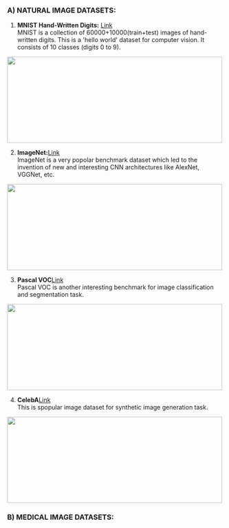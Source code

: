 <h3> A) NATURAL IMAGE DATASETS:</h3>

1. <b>MNIST Hand-Written Digits:</b> [Link](http://yann.lecun.com/exdb/mnist/)<br>
MNIST is a collection of 60000+10000(train+test) images of hand-written digits. This is a 'hello world' dataset for computer vision. It consists of 10 classes (digits 0 to 9).<br>
<img src='https://miro.medium.com/max/530/1*VAjYygFUinnygIx9eVCrQQ.png' height='200' width='500'/>

2. <b>ImageNet:</b>[Link](http://image-net.org/download) <br>
ImageNet is a very popolar benchmark dataset which led to the invention of new and interesting CNN architectures like AlexNet, VGGNet, etc.
<img src='https://miro.medium.com/max/1009/1*7kCZemEOdR_5K32Z7mtDCg.jpeg' height='200' width='500'/>

3. <b>Pascal VOC</b>[Link](http://host.robots.ox.ac.uk/pascal/VOC/) <br>
Pascal VOC is another interesting benchmark for image classification and segmentation task.
<img src='https://paperswithcode.github.io/sotabench-eval/img/pascalvoc2012.png' height='200' width='500'/>

4. <b>CelebA</b>[Link](http://mmlab.ie.cuhk.edu.hk/projects/CelebA.html)<br>
This is spopular image dataset for synthetic image generation task. 
<img src='http://mmlab.ie.cuhk.edu.hk/projects/CelebA/intro.png' height='200' width='500'/>

<h3>B) MEDICAL IMAGE DATASETS:</h3>

